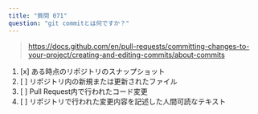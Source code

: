 ```yaml
---
title: "質問 071"
question: "git commitとは何ですか？"
---
```



> https://docs.github.com/en/pull-requests/committing-changes-to-your-project/creating-and-editing-commits/about-commits
1. [x] ある時点のリポジトリのスナップショット
1. [ ] リポジトリ内の新規または更新されたファイル
1. [ ] Pull Request内で行われたコード変更
1. [ ] リポジトリで行われた変更内容を記述した人間可読なテキスト